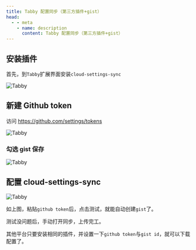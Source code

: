```yaml
---
title: Tabby 配置同步（第三方插件+gist）
head:
  - - meta
    - name: description
      content: Tabby 配置同步（第三方插件+gist）
---
```


## 安装插件

首先，到`Tabby`扩展界面安装`cloud-settings-sync`

![Tabby](https://i.theojs.cn/docs/202404281755529.png)

## 新建 Github token

访问 https://github.com/settings/tokens

![Tabby](https://i.theojs.cn/docs/202404281757509.png)

### 勾选 gist 保存

![Tabby](https://i.theojs.cn/docs/202404281758078.png)

## 配置 cloud-settings-sync

![Tabby](https://i.theojs.cn/docs/202404281801350.png)

如上图，粘贴`github token`后，点击测试，就能自动创建`gist`了。

测试没问题后，手动打开同步，上传完工。

其他平台只要安装相同的插件，并设置一下`github token`与`gist id`，就可以下载配置了。
